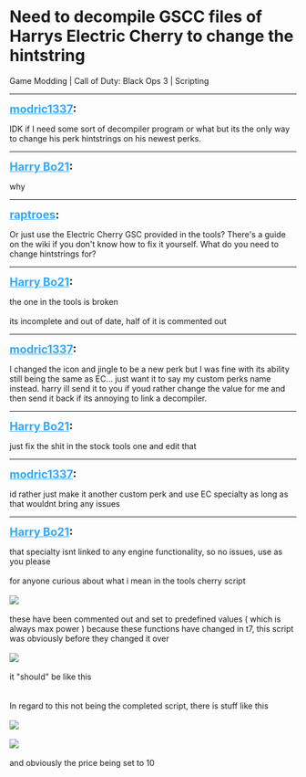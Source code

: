 # Need to decompile GSCC files of Harrys Electric Cherry to change the hintstring
Game Modding | Call of Duty: Black Ops 3 | Scripting

---
<strong style="font-size: 1.4em;"><span style="text-decoration: underline;text-decoration-color: #34a7f9;"><span style="color:#34a7f9;">modric1337</span></span>:</strong>

<p>IDK if I need some sort of decompiler program or what but its the only way to change his perk hintstrings on his newest perks.</p>

---
<strong style="font-size: 1.4em;"><span style="text-decoration: underline;text-decoration-color: #34a7f9;"><span style="color:#34a7f9;">Harry Bo21</span></span>:</strong>

<p>why</p>

---
<strong style="font-size: 1.4em;"><span style="text-decoration: underline;text-decoration-color: #34a7f9;"><span style="color:#34a7f9;">raptroes</span></span>:</strong>

<p>Or just use the Electric Cherry GSC provided in the tools? There&#39;s a guide on the wiki if you don&#39;t know how to fix it yourself. What do you need to change hintstrings for?</p>

---
<strong style="font-size: 1.4em;"><span style="text-decoration: underline;text-decoration-color: #34a7f9;"><span style="color:#34a7f9;">Harry Bo21</span></span>:</strong>

<p>the one in the tools is broken<br /><br />its incomplete and out of date, half of it is commented out</p>

---
<strong style="font-size: 1.4em;"><span style="text-decoration: underline;text-decoration-color: #34a7f9;"><span style="color:#34a7f9;">modric1337</span></span>:</strong>

<p>I changed the icon and jingle to be a new perk but I was fine with its ability still being the same as EC... just want it to say my custom perks name instead. harry ill send it to you if youd rather change the value for me and then send it back if its annoying to link a decompiler.</p>

---
<strong style="font-size: 1.4em;"><span style="text-decoration: underline;text-decoration-color: #34a7f9;"><span style="color:#34a7f9;">Harry Bo21</span></span>:</strong>

<p>just fix the shit in the stock tools one and edit that</p>

---
<strong style="font-size: 1.4em;"><span style="text-decoration: underline;text-decoration-color: #34a7f9;"><span style="color:#34a7f9;">modric1337</span></span>:</strong>

<p>id rather just make it another custom perk and use EC specialty as long as that wouldnt bring any issues</p>

---
<strong style="font-size: 1.4em;"><span style="text-decoration: underline;text-decoration-color: #34a7f9;"><span style="color:#34a7f9;">Harry Bo21</span></span>:</strong>

<p>that specialty isnt linked to any engine functionality, so no issues, use as you please<br /><br />for anyone curious about what i mean in the tools cherry script<br /><br /><img style="max-width: 500px;" src="https://i.gyazo.com/8528a10d63a71f721b98882e2363d54f.png"><br /><br />these have been commented out and set to predefined values ( which is always max power ) because these functions have changed in t7, this script was obviously before they changed it over<br /><br /><img style="max-width: 500px;" src="https://i.gyazo.com/e3c08aa3651e855ef887fd9f2e0b1d62.png"><br /><br />it &quot;should&quot; be like this<br /><br /><br />In regard to this not being the completed script, there is stuff like this<br /><br /><img style="max-width: 500px;" src="https://i.gyazo.com/687788943ad25f37d2770d69a4810bd0.png"><br /><br /><img style="max-width: 500px;" src="https://i.gyazo.com/422877e1ffcaa60b6b2bf5552591b164.png"><br /><br />and obviously the price being set to 10</p>
